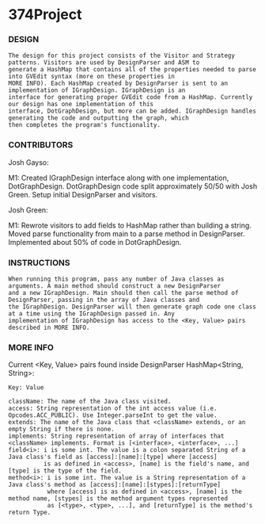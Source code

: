# 374Project

### DESIGN ###

	The design for this project consists of the Visitor and Strategy patterns. Visitors are used by DesignParser and ASM to 
	generate a HashMap that contains all of the properties needed to parse into GVEdit syntax (more on these properties in
	MORE INFO). Each HashMap created by DesignParser is sent to an implementation of IGraphDesign. IGraphDesign is an
	interface for generating proper GVEdit code from a HashMap. Currently our design has one implementation of this
	interface, DotGraphDesign, but more can be added. IGraphDesign handles generating the code and outputting the graph, which
	then completes the program's functionality. 


### CONTRIBUTORS ###

Josh Gayso:

M1:	Created IGraphDesign interface along with one implementation, DotGraphDesign. DotGraphDesign code split approximately 50/50
	with Josh Green. Setup initial DesignParser and visitors.

Josh Green:

M1:	Rewrote visitors to add fields to HashMap rather than building a string. Moved parse functionality from main to a parse 
	method in DesignParser. Implemented about 50% of code in DotGraphDesign.


### INSTRUCTIONS ###

	When running this program, pass any number of Java classes as arguments. A main method should construct a new DesignParser
	and a new IGraphDesign. Main should then call the parse method of DesignParser, passing in the array of Java classes and
	the IGraphDesign. DesignParser will then generate graph code one class at a time using the IGraphDesign passed in. Any
	implementation of IGraphDesign has access to the <Key, Value> pairs described in MORE INFO.
	

### MORE INFO ###

Current <Key, Value> pairs found inside DesignParser HashMap<String, String>:
	
	Key: Value
	
	className: The name of the Java class visited.
	access: String representation of the int access value (i.e. Opcodes.ACC_PUBLIC). Use Integer.parseInt to get the value.
	extends: The name of the Java class that <className> extends, or an empty String if there is none.
	implements: String representation of array of interfaces that <className> implements. Format is [<interface>, <interface>, ...]
	field<i>: i is some int. The value is a colon separated String of a Java class's field as [access]:[name]:[type] where [access] 
			  is as defined in <access>, [name] is the field's name, and [type] is the type of the field.
	method<i>: i is some int. The value is a String representation of a Java class's method as [access]:[name]:[stypes]:[returnType]
			   where [access] is as defined in <access>, [name] is the method name, [stypes] is the method argument types represented
			   as [<type>, <type>, ...], and [returnType] is the method's return Type. 
	

